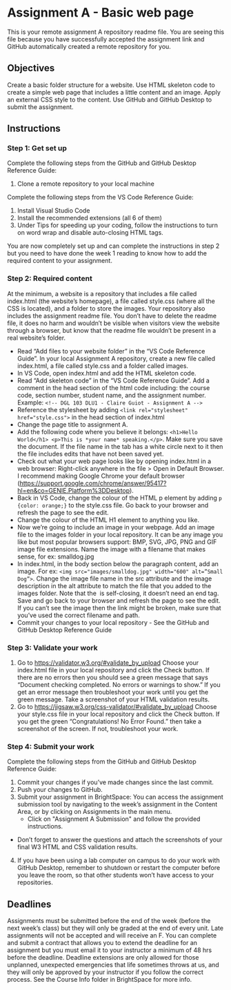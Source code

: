 # Assignment A - Basic web page
This is your remote assignment A repository readme file. You are seeing this file because you have successfully accepted the assignment link and GitHub automatically created a remote repository for you.
## Objectives
Create a basic folder structure for a website. Use HTML skeleton code to create a simple web page that includes a little content and an image. Apply an external CSS style to the content. Use GitHub and GitHub Desktop to submit the assignment. 
## Instructions

### Step 1: Get set up
Complete the following steps from the GitHub and GitHub Desktop Reference Guide:
1. Clone a remote repository to your local machine

Complete the following steps from the VS Code Reference Guide:
1. Install Visual Studio Code
2. Install the recommended extensions (all 6 of them)
3. Under Tips for speeding up your coding, follow the instructions to turn on word wrap and disable auto-closing HTML tags.

You are now completely set up and can complete the instructions in step 2 but you need to have done the week 1 reading to know how to add the required content to your assignment.
### Step 2: Required content
At the minimum, a website is a repository that includes a file called index.html (the website’s homepage), a file called style.css (where all the CSS is located), and a folder to store the images.
Your repository also includes the assignment readme file. You don’t have to delete the readme file, it does no harm and wouldn’t be visible when visitors view the website through a browser, but know that the readme file wouldn’t be present in a real website’s folder.

* Read “Add files to your website folder” in the “VS Code Reference Guide”. In your local Assignment A repository, create a new file called index.html, a file called style.css and a folder called images. 
* In VS Code, open index.html and add the HTML skeleton code. 
* Read “Add skeleton code” in the “VS Code Reference Guide”. Add a comment in the head section of the html code including: the course code, section number, student name, and the assignment number. Example:
`<!-- DGL 103 DLU1 - Claire Guiot - Assignment A -->`
* Reference the stylesheet by adding `<link rel="stylesheet" href="style.css">` in the head section of index.html
* Change the page title to assignment A.
* Add the following code where you believe it belongs:
`<h1>Hello World</h1> <p>This is *your name* speaking.</p>`. Make sure you save the document. If the file name in the tab has a white circle next to it then the file includes edits that have not been saved yet.
* Check out what your web page looks like by opening index.html in a web browser: Right-click anywhere in the file > Open in Default Browser. I recommend making Google Chrome your default browser (https://support.google.com/chrome/answer/95417?hl=en&co=GENIE.Platform%3DDesktop).
* Back in VS Code, change the colour of the HTML p element by adding `p {color: orange;}` to the style.css file. Go back to your browser and refresh the page to see the edit. 
* Change the colour of the HTML H1 element to anything you like.
* Now we’re going to include an image in your webpage. Add an image file to the images folder in your local repository. It can be any image you like but most popular browsers support: BMP, SVG, JPG, PNG and GIF image file extensions. Name the image with a filename that makes sense, for ex: smalldog.jpg
* In index.html, in the body section below the paragraph content, add an image. For ex: `<img src="images/smalldog.jpg" width="600" alt=”Small Dog”>`. Change the image file name in the src attribute and the image description in the alt attribute to match the file that you added to the images folder. Note that the <img> is self-closing, it doesn’t need an end tag. Save and go back to your browser and refresh the page to see the edit. If you can’t see the image then the link might be broken, make sure that you’ve used the correct filename and path.
* Commit your changes to your local repository - See the GitHub and GitHub Desktop Reference Guide
### Step 3: Validate your work
1. Go to https://validator.w3.org/#validate_by_upload 
Choose your index.html file in your local repository and click the Check button. If there are no errors then you should see a green message that says “Document checking completed. No errors or warnings to show.” If you get an error message then troubleshoot your work until you get the green message. 
Take a screenshot of your HTML validation results. 
2. Go to https://jigsaw.w3.org/css-validator/#validate_by_upload 
Choose your style.css file in your local repository and click the Check button.
If you get the green “Congratulations! No Error Found.” then take a screenshot of the screen. If not, troubleshoot your work.

### Step 4: Submit your work
Complete the following steps from the GitHub and GitHub Desktop Reference Guide:
1. Commit your changes if you’ve made changes since the last commit.
2. Push your changes to GitHub.
3. Submit your assignment in BrightSpace:
You can access the assignment submission tool by navigating to the week’s assignment in the Content Area, or by clicking on Assignments in the main menu. 
    * Click on "Assignment A Submission" and follow the provided instructions. 
* Don’t forget to answer the questions and attach the screenshots of your final W3 HTML and CSS validation results.
4. If you have been using a lab computer on campus to do your work with GitHub Desktop, remember to shutdown or restart the computer before you leave the room, so that other students won’t have access to your repositories.

## Deadlines
Assignments must be submitted before the end of the week (before the next week’s class) but they will only be graded at the end of every unit. Late assignments will not be accepted and will receive an F. You can complete and submit a contract that allows you to extend the deadline for an assignment but you must email it to your instructor a minimum of 48 hrs before the deadline. Deadline extensions are only allowed for those unplanned, unexpected emergencies that life sometimes throws at us, and they will only be approved by your instructor if you follow the correct process. See the Course Info folder in BrightSpace for more info.
